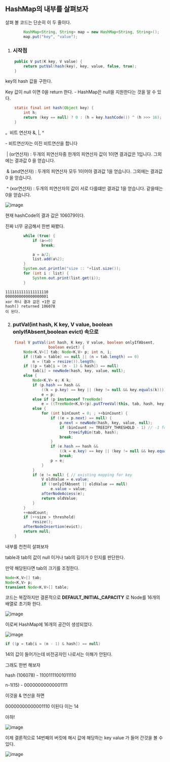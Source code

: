## HashMap의 내부를 살펴보자

살펴 볼 코드는 단순히 이 두 줄이다.

~~~java
		HashMap<String, String> map = new HashMap<String, String>();
		map.put("key", "value");
~~~

1. ### 시작점

```java
    public V put(K key, V value) {
        return putVal(hash(key), key, value, false, true);
    }
```

key의 hash 값을 구한다.

Key 값이 null 이면 0을 return 한다. - HashMap은 null을 지원한다는 것을 알 수 있다.

~~~java
    static final int hash(Object key) {
        int h;
        return (key == null) ? 0 : (h = key.hashCode()) ^ (h >>> 16);
    }
~~~

。비트 연산자  &, |, ^

  \- 비트연산자는 이진 비트연산을 합니다

​        | (or연산자) : 두개의 피연산자중 한개의 피연산자 값이 1이면 결과값은 1입니다. 그외에는 결과값 0 을 얻습니다.

​       & (and연산자) : 두개의 피연산자 모두 1이어야 결과값 1을 얻습니다. 그외에는 결과값 0 을 얻습니다.

​       ^ (xor연산자) : 두개의 피연산자의 값이 서로 다를떄만 결과값 1을 얻습니다. 같을때는 0을 얻습니다. 

![image](https://user-images.githubusercontent.com/33277588/73274915-ba9a7b00-4229-11ea-8d9a-8bc8ca2aa6b2.png)

현재 hashCode의 결과 값은 106079이다.

진짜 너무 궁금해서 한번 짜봤다.

~~~java
        while (true) {
            if (a<=0)
                break;

            a = a/2;
            list.add(a%2);
        }
        System.out.println("size :: "+list.size());
        for (int i : list) {
            System.out.print(list.get(i));
        }
~~~

```
1111111111111111110
0000000000000000001
xor 하니 결과 값은 +1한 값
hash() returned	106078	
이 된다.
```

2. ### putVal(**int** hash, K key, V value, **boolean** onlyIfAbsent,**boolean** evict) 속으로

```java
    final V putVal(int hash, K key, V value, boolean onlyIfAbsent,
                   boolean evict) {
        Node<K,V>[] tab; Node<K,V> p; int n, i;
        if ((tab = table) == null || (n = tab.length) == 0)
            n = (tab = resize()).length;
        if ((p = tab[i = (n - 1) & hash]) == null)
            tab[i] = newNode(hash, key, value, null);
        else {
            Node<K,V> e; K k;
            if (p.hash == hash &&
                ((k = p.key) == key || (key != null && key.equals(k))))
                e = p;
            else if (p instanceof TreeNode)
                e = ((TreeNode<K,V>)p).putTreeVal(this, tab, hash, key, value);
            else {
                for (int binCount = 0; ; ++binCount) {
                    if ((e = p.next) == null) {
                        p.next = newNode(hash, key, value, null);
                        if (binCount >= TREEIFY_THRESHOLD - 1) // -1 for 1st
                            treeifyBin(tab, hash);
                        break;
                    }
                    if (e.hash == hash &&
                        ((k = e.key) == key || (key != null && key.equals(k))))
                        break;
                    p = e;
                }
            }
            if (e != null) { // existing mapping for key
                V oldValue = e.value;
                if (!onlyIfAbsent || oldValue == null)
                    e.value = value;
                afterNodeAccess(e);
                return oldValue;
            }
        }
        ++modCount;
        if (++size > threshold)
            resize();
        afterNodeInsertion(evict);
        return null;
    }
```

내부를 천천히 살펴보자

table과 tab의 값이 null 이거나 tab의 길이가 0 인지를 판단한다.

만약 해당된다면 tab의 크기를 조정한다. 

~~~java
Node<K,V>[] tab; 
Node<K,V> p;
transient Node<K,V>[] table;
~~~

코드는 복잡하지만 결론적으로 **DEFAULT_INITIAL_CAPACITY** 로 Node를 16개의 배열로 초기화 한다.

![image](https://user-images.githubusercontent.com/33277588/73278330-c76d9d80-422e-11ea-9a10-657c39421350.png)

이로써 HashMap에 16개의 공간이 생성되었다.

![image](https://user-images.githubusercontent.com/33277588/73278520-0f8cc000-422f-11ea-9a03-e20147ca88ea.png)

```java
if ((p = tab[i = (n - 1) & hash]) == null)
```

14의 값이 들어가는데 비전공자인 나로서는 이해가 안된다.

그래도 한번 해보자



hash (106078) - 11001111001011110 

n-1(15)            - 00000000000001111

이것을 & 연산을 하면

00000000000001110 이된다 이는 14 

아하!

![image](https://user-images.githubusercontent.com/33277588/73281359-351bc880-4233-11ea-916c-7ea8a3acf772.png)

이제 결론적으로 14번째의 버킷에 해시 값에 해당하는 key value 가 들어 간것을 볼 수 있다.


![image](https://user-images.githubusercontent.com/33277588/73281442-58467800-4233-11ea-993b-f3de7774f4cd.png)

